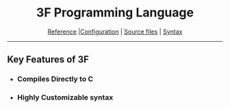 <center>
    <h1>3F Programming Language</h1>
</center>
<center>

[Reference](doc/reference.md) |[Configuration](doc/config.md) |
[Source files](doc/files.md) |
[Syntax](doc/syntax.md) 

</center>
<hr>
<h2>Key Features of 3F</h2>
<ul>
    <li><h3>Compiles Directly to C</h3></li>
    <li><h3>Highly Customizable syntax</h3></li>

</ul>
